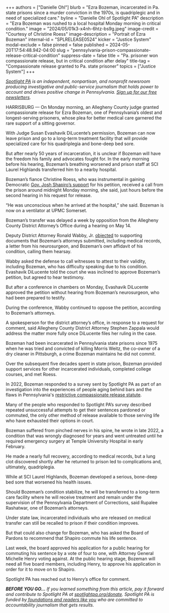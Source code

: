 +++
authors = ["Danielle Ohl"]
blurb = "Ezra Bozeman, incarcerated in Pa. state prisons since a murder conviction in the 1970s, is quadriplegic and in need of specialized care."
byline = "Danielle Ohl of Spotlight PA"
description = "Ezra Bozeman was rushed to a local hospital Monday morning in critical condition."
image = "2024/05/01k3-x4nh-6htz-bs9g.jpeg"
image-credit = "Courtesy of Christine Roess"
image-description = "Portrait of Ezra Bozeman"
internal-id = "SPLRELEASE0524"
kicker = "Justice System"
modal-exclude = false
pinned = false
published = 2024-05-20T17:54:48.942-04:00
slug = "pennsylvania-prison-compassionate-release-critical-condition"
suppress-date = false
title = "Pa. prisoner won compassionate release, but in critical condition after delay"
title-tag = "Compassionate release granted to Pa. state prisoner"
topics = ["Justice System"]
+++

<a href="https://www.spotlightpa.org/"><em>Spotlight PA</em></a><em> is an independent, nonpartisan, and nonprofit newsroom producing investigative and public-service journalism that holds power to account and drives positive change in Pennsylvania. </em><a href="https://www.spotlightpa.org/newsletters"><em>Sign up for our free newsletters</em></a><em>.</em>

HARRISBURG — On Monday morning, an Allegheny County judge granted compassionate release for Ezra Bozeman, one of Pennsylvania’s oldest and longest-serving prisoners, whose plea for better medical care garnered the rare support of a sitting governor.

With Judge Susan Evashavik DiLucente’s permission, Bozeman can now leave prison and go to a long-term treatment facility that will provide specialized care for his quadriplegia and bone-deep bed sore.

But after nearly 50 years of incarceration, it is unclear if Bozeman will have the freedom his family and advocates fought for. In the early morning before his hearing, Bozeman’s breathing worsened and prison staff at SCI Laurel Highlands transferred him to a nearby hospital.

Bozeman’s fiance Christine Roess, who was instrumental in gaining Democratic <a href="https://www.spotlightpa.org/news/2024/05/pennsylvania-state-prisoner-has-gov-josh-shapirs-support-in-compassionate-release-case/">Gov. Josh Shapiro’s support</a> for his petition, received a call from the prison around midnight Monday morning, she said, just hours before the second hearing in his request for release.

“He was unconscious when he arrived at the hospital,” she said. Bozeman is now on a ventilator at UPMC Somerset.

<script src="https://www.spotlightpa.org/embed.js" async></script><div data-spl-embed-version="1" data-spl-src="https://www.spotlightpa.org/embeds/newsletter/"></div>

Bozeman’s transfer was delayed a week by opposition from the Allegheny County District Attorney’s Office during a hearing on May 14.

Deputy District Attorney Ronald Wabby, Jr. <a href="https://triblive.com/local/zappala-fights-release-of-quadriplegic-prison-inmate-supported-by-shapiro/">objected</a> to supporting documents that Bozeman’s attorneys submitted, including medical records, a letter from his neurosurgeon, and Bozeman’s own affidavit of his condition, calling them hearsay.

Wabby asked the defense to call witnesses to attest to their validity, including Bozeman, who has difficulty speaking due to his condition. Evashavik DiLucente told the court she was inclined to approve Bozeman’s petition, but agreed to hear testimony.

But after a conference in chambers on Monday, Evashavik DiLucente approved the petition without hearing from Bozeman’s neurosurgeon, who had been prepared to testify.

During the conference, Wabby continued to oppose the petition, according to Bozeman’s attorneys.

A spokesperson for the district attorney’s office, in response to a request for comment, said Allegheny County District Attorney Stephen Zappala would address the matter more fully once DiLucente files her ruling in the case.

Bozeman had been incarcerated in Pennsylvania state prisons since 1975 when he was tried and convicted of killing Morris Weitz, the co-owner of a dry cleaner in Pittsburgh, a crime Bozeman maintains he did not commit.

Over the subsequent five decades spent in state prison, Bozeman provided support services for other incarcerated individuals, completed college courses, and met Roess.

In 2022, Bozeman responded to a survey sent by Spotlight PA as part of an investigation into the experiences of people aging behind bars and the flaws in Pennsylvania&#39;s <a href="https://www.spotlightpa.org/news/2022/03/pa-prison-life-sentence-compassionate-release/">restrictive compassionate release statute</a>.

Many of the people who responded to Spotlight PA’s survey described repeated unsuccessful attempts to get their sentences pardoned or commuted, the only other method of release available to those serving life who have exhausted their options in court.

Bozeman suffered from pinched nerves in his spine, he wrote in late 2022, a condition that was wrongly diagnosed for years and went untreated until he required emergency surgery at Temple University Hospital in early February.

He made a nearly full recovery, according to medical records, but a lung clot discovered shortly after he returned to prison led to complications and, ultimately, quadriplegia.

While at SCI Laurel Highlands, Bozeman developed a serious, bone-deep bed sore that worsened his health issues.

Should Bozeman’s condition stabilize, he will be transferred to a long-term care facility where he will receive treatment and remain under the supervision of the Pennsylvania Department of Corrections, said Rupalee Rashatwar, one of Bozeman’s attorneys.

<script src="https://www.spotlightpa.org/embed.js" async></script><div data-spl-embed-version="1" data-spl-src="https://www.spotlightpa.org/embeds/donate/"></div>

Under state law, incarcerated individuals who are released on medical transfer can still be recalled to prison if their condition improves.

But that could also change for Bozeman, who has asked the Board of Pardons to recommend that Shapiro commute his life sentence.

Last week, the board approved his application for a public hearing for commuting his sentence by a vote of four to one, with Attorney General Michelle Henry voting against. At the public hearing stage, Bozeman will need all five board members, including Henry, to approve his application in order for it to move on to Shapiro.

Spotlight PA has reached out to Henry’s office for comment.

<strong><em>BEFORE YOU GO…</em></strong><em> If you learned something from this article, pay it forward and contribute to Spotlight PA at </em><a href="http://spotlightpa.org/donate"><em>spotlightpa.org/donate</em></a><em>. Spotlight PA is funded by</em><a href="https://www.spotlightpa.org/support"><em> foundations and readers like you</em></a><em> who are committed to accountability journalism that gets results.</em>

